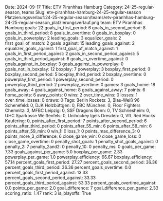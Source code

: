 Date: 2024-09-17
Title: ETV Piranhhas Hamburg
Category: 24-25-regular-season, teams
Slug: etv-piranhhas-hamburg-24-25-regular-season
Platzierungsverlauf:24-25-regular-season/teams/etv-piranhhas-hamburg-24-25-regular-season_platzierungsverlauf.png
team: ETV Piranhhas Hamburg
goals: 22
goals_in_first_period: 6
goals_in_second_period: 8
goals_in_third_period: 8
goals_in_overtime: 0
goals_in_boxplay: 0
goals_in_powerplay: 2
leading_goals: 3
equalizer_goals: 2
first_goal_of_match: 2
goals_against: 15
leading_goals_against: 2
equalizer_goals_against: 1
first_goal_of_match_against: 1
goals_in_first_period_against: 2
goals_in_second_period_against: 5
goals_in_third_period_against: 8
goals_in_overtime_against: 0
goals_against_in_boxplay: 3
goals_against_in_powerplay: 0
goals_not_in_boxplay: 12
boxplay: 7
powerplay: 3
boxplay_first_period: 0
boxplay_second_period: 5
boxplay_third_period: 2
boxplay_overtime: 0
powerplay_first_period: 1
powerplay_second_period: 0
powerplay_third_period: 2
powerplay_overtime: 0
games: 3
goals_home: 18
goals_away: 4
goals_against_home: 8
goals_against_away: 7
points: 6
home_points: 6
away_points: 0
wins: 2
over_time_wins: 0
losses: 1
over_time_losses: 0
draws: 0
Tags:  Berlin Rockets: 3,  Blau-Weiß 96 Schenefeld: 0,  DJK Holzbüttgen: 0,  FBC München: 0,  Floor Fighters Chemnitz: 3,  MFBC Leipzig: 0,  SSF Dragons Bonn: 0,  TV Schriesheim: 0,  UHC Sparkasse Weißenfels: 0,  Unihockey Igels Dresden: 0,  VfL Red Hocks Kaufering: 0,
points_after_first_period: 7
points_after_second_period: 6
points_after_third_period: 0
points_after_55_min: 6
points_after_58_min: 6
points_after_59_min: 0
win_1: 0
loss_1: 0
points_max_difference_3: 0
points_more_3_difference: 6
close_game_win: 0
close_game_loss: 0
close_game_overtime: 0
penalty_shot_goals: 1
penalty_shot_goals_against: 0
penalty_2: 7
penalty_2and2: 0
penalty_10: 0
penalty_ms: 0
goals_per_game: 7.33
goals_against_per_game: 5.0
boxplay_per_game: 2.33
powerplay_per_game: 1.0
powerplay_efficiency: 66.67
boxplay_efficiency: 57.14
percent_goals_first_period: 27.27
percent_goals_second_period: 36.36
percent_goals_third_period: 36.36
percent_goals_overtime: 0.0
percent_goals_first_period_against: 13.33
percent_goals_second_period_against: 33.33
percent_goals_third_period_against: 53.33
percent_goals_overtime_against: 0.0
points_per_game: 2.0
goal_difference: 7
goal_difference_per_game: 2.33
scoring_ratio: 1.47
rank: 3
is_playoffs: True
